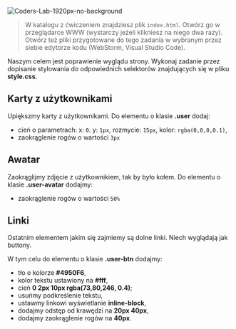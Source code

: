 ![Coders-Lab-1920px-no-background](https://user-images.githubusercontent.com/152855/73064373-5ed69780-3ea1-11ea-8a71-3d370a5e7dd8.png)



> W katalogu z ćwiczeniem znajdziesz plik `index.html`. Otwórz go w przeglądarce WWW (wystarczy jeżeli klikniesz na niego dwa razy).  
> Otwórz też pliki przygotowane do tego zadania w wybranym przez siebie edytorze kodu (WebStorm, Visual Studio Code). 

Naszym celem jest poprawienie wyglądu strony. Wykonaj zadanie przez dopisanie stylowania do odpowiednich selektorów znajdujących się w pliku **style.css**.


## Karty z użytkownikami

Upiększmy karty z użytkownikami.
Do elementu o klasie **.user** dodaj:
* cień o parametrach: x: `0`. y: `1px`, rozmycie: `15px`, kolor: `rgba(0,0,0,0.1)`,
* zaokrąglenie rogów o wartości `3px`


## Awatar

Zaokrąglijmy zdjęcie z użytkownikiem, tak by było kołem.
Do elementu o klasie **.user-avatar** dodajmy:
* zaokrąglenie rogów o wartości `50%`


## Linki

Ostatnim elementem jakim się zajmiemy są dolne linki. Niech wyglądają jak buttony.

W tym celu do elementu o klasie **.user-btn** dodajmy:
* tło o kolorze **#4950F6**,
* kolor tekstu ustawiony na **#fff**,
* cień **0 2px 10px rgba(73,80,246, 0.4)**;
* usuńmy podkreślenie tekstu,
* ustawmy linkowi wyświetlanie **inline-block**,
* dodajmy odstęp od krawędzi na **20px 40px**,
* dodajmy zaokrąglenie rogów na **40px**.

